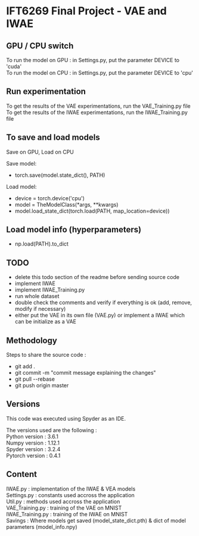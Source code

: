# IFT6269 Final Project - VAE and IWAE

## GPU / CPU switch
To run the model on GPU : in Settings.py, put the parameter DEVICE to 'cuda'  
To run the model on CPU : in Settings.py, put the parameter DEVICE to 'cpu'  


## Run experimentation
To get the results of the VAE experimentations, run the VAE_Training.py file
To get the results of the IWAE experimentations, run the IWAE_Training.py file

## To save and load models 
Save on GPU, Load on CPU

Save model:
* torch.save(model.state_dict(), PATH)

Load model:
* device = torch.device('cpu')
* model = TheModelClass(*args, **kwargs)
* model.load_state_dict(torch.load(PATH, map_location=device))


## Load model info (hyperparameters)
* np.load(PATH).to_dict


## TODO  
* delete this todo section of the readme before sending source code  
* implement IWAE    
* implement IWAE_Training.py
* run whole dataset
* double check the comments and verify if everything is ok (add, remove, modify if necessary)  
* either put the VAE in its own file (VAE.py) or implement a IWAE which can be initialize as a VAE  


## Methodology
Steps to share the source code :  
* git add .  
* git commit -m "commit message explaining the changes"  
* git pull --rebase
* git push origin master


## Versions  
This code was executed using Spyder as an IDE.

The versions used are the following :  
Python version : 3.6.1  
Numpy version : 1.12.1  
Spyder version : 3.2.4  
Pytorch version : 0.4.1


## Content  
IWAE.py : implementation of the IWAE & VEA models  
Settings.py : constants used accross the application  
Util.py : methods used accross the application  
VAE_Training.py : training of the VAE on MNIST  
IWAE_Training.py : training of the IWAE on MNIST  
Savings : Where models get saved (model_state_dict.pth) & dict of model parameters (model_info.npy)
